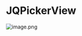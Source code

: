 # JQPickerView
![image.png](http://upload-images.jianshu.io/upload_images/1358091-b238f5d77681966d.png?imageMogr2/auto-orient/strip%7CimageView2/2/w/1240)



